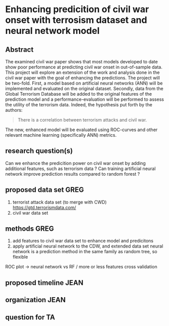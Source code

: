 # Enhancing predicition of civil war onset with terrosism dataset and neural network model

## Abstract
The examined civil war paper shows that most models developed to date show poor performance at predicting civil war onset in out-of-sample data. This project will explore an extension of the work and analysis done in the civil war paper with the goal of enhancing the predictions. The project will be two-fold. First, a model based on artificial neural networks (ANN) will be implemented and evaluated on the original dataset. Secondly, data from the Global Terrorism Database will be added to the original features of the prediction model and a performance-evaluation will be performed to assess the utility of the terrorism data. Indeed, the hypothesis put forth by the authors:
> There is a correlation between terrorism attacks and civil war.

The new, enhanced model will be evaluated using ROC-curves and other relevant machine learning (specifically ANN) metrics.


## research question(s) 
Can we enhance the predicition power on civil war onset by adding additional features, such as terrorism data ?
Can training artificial neural network improve prediction results compared to random forest ?


## proposed data set GREG
1. terrorist attack data set (to merge with CWD)
	https://gtd.terrorismdata.com/
2. civil war data set

## methods GREG
1. add features to civil war data set to enhance model and predicitons
2. apply artificial neural network to the CDW, and extended data set
	neural network is a prediction method in the same family as random tree, so flexible

ROC plot -> neural network vs RF / more or less features
cross validation

## proposed timeline JEAN

## organization JEAN 

## question for TA
